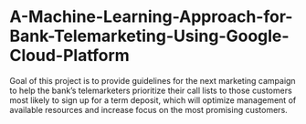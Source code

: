 # A-Machine-Learning-Approach-for-Bank-Telemarketing-Using-Google-Cloud-Platform
Goal of this project is to provide guidelines for the next marketing campaign to help the bank’s telemarketers prioritize their call lists to those customers most likely to sign up for a term deposit, which will optimize management of available resources and increase focus on the most promising customers. 
